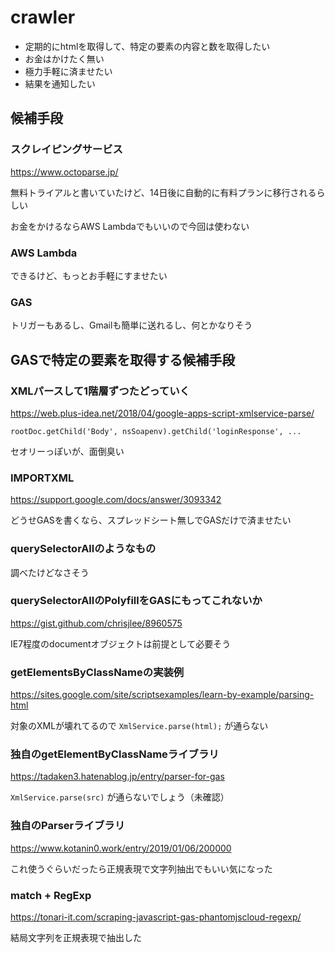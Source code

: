 # crawler

- 定期的にhtmlを取得して、特定の要素の内容と数を取得したい
- お金はかけたく無い
- 極力手軽に済ませたい
- 結果を通知したい

## 候補手段

### スクレイピングサービス

https://www.octoparse.jp/

無料トライアルと書いていたけど、14日後に自動的に有料プランに移行されるらしい

お金をかけるならAWS Lambdaでもいいので今回は使わない

### AWS Lambda

できるけど、もっとお手軽にすませたい

### GAS

トリガーもあるし、Gmailも簡単に送れるし、何とかなりそう

## GASで特定の要素を取得する候補手段

### XMLパースして1階層ずつたどっていく

https://web.plus-idea.net/2018/04/google-apps-script-xmlservice-parse/

`rootDoc.getChild('Body', nsSoapenv).getChild('loginResponse', ...`

セオリーっぽいが、面倒臭い

### IMPORTXML

https://support.google.com/docs/answer/3093342

どうせGASを書くなら、スプレッドシート無しでGASだけで済ませたい

### querySelectorAllのようなもの

調べたけどなさそう

### querySelectorAllのPolyfillをGASにもってこれないか

https://gist.github.com/chrisjlee/8960575

IE7程度のdocumentオブジェクトは前提として必要そう

### getElementsByClassNameの実装例

https://sites.google.com/site/scriptsexamples/learn-by-example/parsing-html

対象のXMLが壊れてるので `XmlService.parse(html);` が通らない

### 独自のgetElementByClassNameライブラリ

https://tadaken3.hatenablog.jp/entry/parser-for-gas

`XmlService.parse(src)` が通らないでしょう（未確認）

### 独自のParserライブラリ

https://www.kotanin0.work/entry/2019/01/06/200000

これ使うぐらいだったら正規表現で文字列抽出でもいい気になった

### match + RegExp

https://tonari-it.com/scraping-javascript-gas-phantomjscloud-regexp/

結局文字列を正規表現で抽出した
